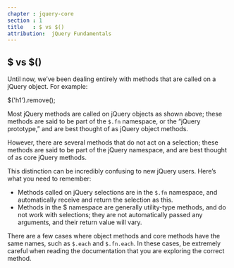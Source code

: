 ```yaml
---
chapter : jquery-core
section : 1
title   : $ vs $()
attribution:  jQuery Fundamentals
---
```

## $ vs $()

Until now, we’ve been dealing entirely with methods that are called on a jQuery object. For example:

<div class="example" markdown="1">
    $('h1').remove();
</div>

Most jQuery methods are called on jQuery objects as shown above; 
these methods are said to be part of the `$.fn` namespace, or the “jQuery prototype,” and are best thought of as jQuery object methods.

However, there are several methods that do not act on a selection; 
these methods are said to be part of the jQuery namespace, and are best thought of as core jQuery methods.

This distinction can be incredibly confusing to new jQuery users. Here’s what you need to remember:

*	Methods called on jQuery selections are in the `$.fn` namespace, and automatically receive and return the selection as this.
*	Methods in the $ namespace are generally utility-type methods, and do not work with selections; they are not automatically passed any arguments, and their return value will vary.

There are a few cases where object methods and core methods have the same names, such as `$.each` and `$.fn.each`. In these cases, be extremely careful when reading the documentation that you are exploring the correct method.